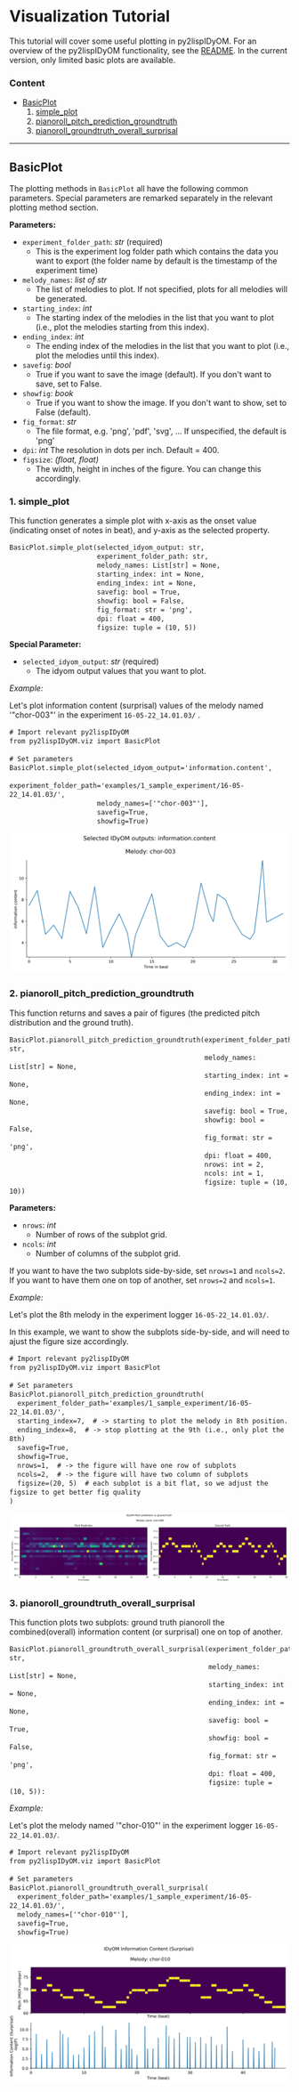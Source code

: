 # Visualization Tutorial

This tutorial will cover some useful plotting in py2lispIDyOM. For an overview of the py2lispIDyOM functionality, see
the [README](README.md). In the current version, only limited basic plots are available.

### Content <br>

- [BasicPlot](#basicplot)
  1. [simple_plot](#1-simple_plot)
  2. [pianoroll_pitch_prediction_groundtruth](#2-pianoroll_pitch_prediction_groundtruth)
  3. [pianoroll_groundtruth_overall_surprisal](#3-pianoroll_groundtruth_overall_surprisal)

---

## BasicPlot

The plotting methods in `BasicPlot` all have the following common parameters. Special parameters are remarked separately
in the relevant plotting method section.

**Parameters:**

- `experiment_folder_path`: _str_ (required)
  - This is the experiment log folder path which contains the data you want to export (the folder name by default is the
    timestamp of the experiment time)
- `melody_names`: _list of str_
  - The list of melodies to plot. If not specified, plots for all melodies will be generated.
- `starting_index`: _int_
  - The starting index of the melodies in the list that you want to plot (i.e., plot the melodies starting from this
    index).
- `ending_index`: _int_
  - The ending index of the melodies in the list that you want to plot (i.e., plot the melodies until this index).
- `savefig`: _bool_
  - True if you want to save the image (default). If you don't want to save, set to False.
- `showfig`: _book_
  - True if you want to show the image. If you don't want to show, set to False (default).
- `fig_format`: _str_
  - The file format, e.g. 'png', 'pdf', 'svg', ... If unspecified, the default is 'png'
- `dpi`: _int_
  The resolution in dots per inch. Default = 400.
- `figsize`: _(float, float)_
  - The width, height in inches of the figure. You can change this accordingly.

### 1. simple_plot

This function generates a simple plot with x-axis as the onset value (indicating onset of notes in beat), and y-axis as
the selected property.

``` python3
BasicPlot.simple_plot(selected_idyom_output: str,
                      experiment_folder_path: str,
                      melody_names: List[str] = None,
                      starting_index: int = None,
                      ending_index: int = None,
                      savefig: bool = True,
                      showfig: bool = False,
                      fig_format: str = 'png',
                      dpi: float = 400,
                      figsize: tuple = (10, 5))
```

**Special Parameter:**

- `selected_idyom_output`: _str_ (required)
  - The idyom output values that you want to plot.

_Example:_

Let's plot information content (surprisal) values of the melody named '"chor-003"' in the
experiment `16-05-22_14.01.03/` .

```python3
# Import relevant py2lispIDyOM
from py2lispIDyOM.viz import BasicPlot

# Set parameters
BasicPlot.simple_plot(selected_idyom_output='information.content',
                      experiment_folder_path='examples/1_sample_experiment/16-05-22_14.01.03/',
                      melody_names=['"chor-003"'],
                      savefig=True,
                      showfig=True)
```

![simple_plot_chor_003](tutorial_plots_demo/chor-003.png)

### 2. pianoroll_pitch_prediction_groundtruth

This function returns and saves a pair of figures (the predicted pitch distribution and the ground truth).

``` python3
BasicPlot.pianoroll_pitch_prediction_groundtruth(experiment_folder_path: str,
                                                 melody_names: List[str] = None,
                                                 starting_index: int = None,
                                                 ending_index: int = None,
                                                 savefig: bool = True,
                                                 showfig: bool = False,
                                                 fig_format: str = 'png',
                                                 dpi: float = 400,
                                                 nrows: int = 2,
                                                 ncols: int = 1,
                                                 figsize: tuple = (10, 10))
```

**Parameters:**

- `nrows`: _int_
  - Number of rows of the subplot grid.
- `ncols`: _int_
  - Number of columns of the subplot grid.

If you want to have the two subplots side-by-side, set `nrows=1` and `ncols=2`. If you want to have them one on top of
another, set `nrows=2` and `ncols=1`.

_Example:_

Let's plot the 8th melody in the experiment logger `16-05-22_14.01.03/`.

In this example, we want to show the subplots side-by-side, and will need to ajust the figure size accordingly.

```python3
# Import relevant py2lispIDyOM
from py2lispIDyOM.viz import BasicPlot

# Set parameters
BasicPlot.pianoroll_pitch_prediction_groundtruth(
  experiment_folder_path='examples/1_sample_experiment/16-05-22_14.01.03/',
  starting_index=7,  # -> starting to plot the melody in 8th position.
  ending_index=8,  # -> stop plotting at the 9th (i.e., only plot the 8th)
  savefig=True,
  showfig=True,
  nrows=1,  # -> the figure will have one row of subplots
  ncols=2,  # -> the figure will have two column of subplots
  figsize=(20, 5)  # each subplot is a bit flat, so we adjust the figsize to get better fig quality
)

```

![pitch_pre_groundtruth_chor_008](tutorial_plots_demo/chor-008.png)

### 3. pianoroll_groundtruth_overall_surprisal

This function plots two subplots: ground truth pianoroll the combined(overall) information content (or surprisal) one on
top of another.

``` python3
BasicPlot.pianoroll_groundtruth_overall_surprisal(experiment_folder_path: str,
                                                  melody_names: List[str] = None,
                                                  starting_index: int = None,
                                                  ending_index: int = None,
                                                  savefig: bool = True,
                                                  showfig: bool = False,
                                                  fig_format: str = 'png',
                                                  dpi: float = 400,
                                                  figsize: tuple = (10, 5)):
```

_Example:_

Let's plot the melody named '"chor-010"' in the experiment logger `16-05-22_14.01.03/`.

```python3
# Import relevant py2lispIDyOM
from py2lispIDyOM.viz import BasicPlot

# Set parameters
BasicPlot.pianoroll_groundtruth_overall_surprisal(
  experiment_folder_path='examples/1_sample_experiment/16-05-22_14.01.03/',
  melody_names=['"chor-010"'],
  savefig=True,
  showfig=True)

```

![pianoroll_surprisal_chor_010](tutorial_plots_demo/chor-010.png)










